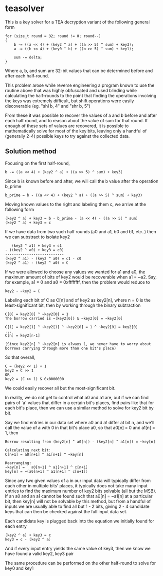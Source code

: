 # teasolver
This is a key solver for a TEA decryption variant of the following general form

```
for (size_t round = 32; round != 0; round--)
{
    b -= ((a << 4) + (key2 ^ a) + ((a >> 5) ^ sum) + key3);
    a -= ((b << 4) + (key0 ^ b) + ((b >> 5) ^ sum) + key1);

    sum -= delta;
}
```

Where a, b, and sum are 32-bit values that can be determined before and after each half-round.

This problem arose while reverse engineering a program known to use the routine above that was highly obfuscated and used blinding while calculating the half-rounds to the point that finding the operations involving the keys was extremely difficult, but shift operations were easily discoverable (eg. "shl b, 4" and "shr b, 5")

From these it was possible to recover the values of a and b before and after each half round, and to reason about the value of sum for that round.  If enough of these sets of values are recovered, it is possible to mathematically solve for most of the key bits, leaving only a handful of (generally 2-4) possible keys to try against the collected data.

## Solution method

Focusing on the first half-round,

```
b -= ((a << 4) + (key2 ^ a) + ((a >> 5) ^ sum) + key3)
```

Since b is known before and after, we will call the b value after the operation b_prime

```
b_prime = b - ((a << 4) + (key2 ^ a) + ((a >> 5) ^ sum) + key3)
```

Moving known values to the right and labeling them c, we arrive at the following form

```
(key2 ^ a) + key3 = b - b_prime - (a << 4) - ((a >> 5) ^ sum)
(key2 ^ a) + key3 = c
```

If we have data from two such half rounds (a0 and a1, b0 and b1, etc..) then we can substract to isolate key2

```
   (key2 ^ a1) + key3 = c1
- ((key2 ^ a0) + key3 = c0)
---------------------------
(key2 ^ a1) - (key2 ^ a0) = c1 - c0
(key2 ^ a1) - (key2 ^ a0) = C
```

If we were allowed to choose any values we wanted for a1 and a0, the maximum amount of bits of key2 would be recoverable when a1 = ~a2.
Say, for example, a1 = 0 and a0 = 0xffffffff, then the problem would reduce to

```
key2 - ~key2 = C
```

Labeling each bit of C as C[n] and of key2 as key2[n], where n = 0 is the least-significant bit, then by working through the binary subtraction

```
C[0] = key2[0] ^ ~key2[0] = 1
The borrow carried is ~(key2[0]) & ~key2[0] = ~key2[0]

C[1] = key2[1] ^ ~key2[1] ^ ~key2[0] = 1 ^ ~key2[0] = key2[0]
...
C[n] = key2[n-1]

(Since key2[n] ^ ~key2[n] is always 1, we never have to worry about borrows carrying through more than one bit's place)
```

So that overall,

```
C = (key2 << 1) + 1
key2 = C >> 1 
OR
key2 = (C >> 1) & 0x8000000
```
We could easily recover all but the most-significant bit.

In reality, we do not get to control what a0 and a1 are, but if we can find pairs of 'a' values that differ in a certain bit's places, find pairs like that for each bit's place, then we can use a similar method to solve for key2 bit by bit.

Say we find entries in our data set where a0 and a1 differ at bit n, and we'll call the value of a with 0 in that bit's place a0, so that a0[n] = 0 and a1[n] = 1, then

```
Borrow resulting from (key2[n] ^ a0[n]) - (key2[n] ^ a1[n]) = ~key[n]

Calculating next bit:
C[n+1] = a0[n+1] ^ a1[n+1] ^ ~key[n]

Rearranging:
~key[n] =   a0[n+1] ^ a1[n+1] ^ c[n+1]
key[n] = ~(a0[n+1] ^ a1[n+1] ^ c[n+1])
```

Since any two given values of a in our input data will typically differ from each other in multiple bits' places, it typically does not take many input entries to find the maximum number of key2 bits solvable (all but the MSB).  If an a0 and an a1 cannot be found such that a0[n] = ~a1[n] at a particular bit, then key[n] will not be solvable by this method, but from a handful of inputs we are usually able to find all but 1 - 2 bits, giving 2 - 4 candidate keys that can then be checked against the full input data set.

Each candidate key is plugged back into the equation we initially found for each entry

```
(key2 ^ a) + key3 = c
key3 = c - (key2 ^ a)
```

And if every input entry yields the same value of key3, then we know we have found a valid key2, key3 pair

The same procedure can be performed on the other half-round to solve for key0 and key1
